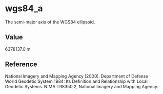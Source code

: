 # wgs84_a

The semi-major axis of the WGS84 ellipsoid.

## Value

6378137.0 m 

## Reference

National Imagery and Mapping Agency (2000). Department of Defense World Geodetic
System 1984: Its Definition and Relationship with Local Geodetic Systems. NIMA
TR8350.2, National Imagery and Mapping Agency.
